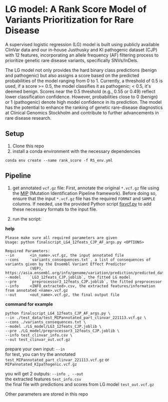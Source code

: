 # LG model: A Rank Score Model of Variants Prioritization for Rare Disease

A supervised logistic regression (LG) model is built using publicly available ClinVar data and our in-house Justhusky and KI pathogenic dataset (CJP) with 12 features, incorporating an allele frequency (AF) filtering process to prioritize genetic rare disease variants, specifically SNVs/InDels. 

The LG model not only provides the hard binary class predictions (benign and pathogenic) but also assigns a score based on the predicted probabilities of the model ranging from 0 to 1. Currently, a threshold of 0.5 is used, if a score >= 0.5, the model classifies it as pathogenic; < 0.5, it's deemed benign. Scores near the 0.5 threshold (e.g., 0.55 or 0.49) reflect lower classification confidence. However, probabilities close to 0 (benign) or 1 (pathogenic) denote high model confidence in its prediction. The model has the potential to enhance the ranking of genetic rare-disease diagnostics at Clinical Genomics Stockholm and contribute to further advancements in rare disease research.

## Setup
1. Clone this repo
2. install a conda environment with the necessary dependencies
```
conda env create --name rank_score -f RS_env.yml
```

## Pipeline

1. get annotated `vcf.gz` file:
First, annotate the original `*.vcf.gz` file using the [MIP](https://github.com/Clinical-Genomics/MIP) (Mutation Identification Pipeline framework). Before doing so, ensure that the input `*.vcf.gz` file has the required `FORMAT` and `SAMPLE` columns. If needed, use the provided Python script [fixvcf.py](https://github.com/nxl365/New_rank_score/tree/main/src/1_fix_vcf) to add these necessary formats to the input file.

2. run the script:

**help**
```
Please make sure all required parameters are given
Usage: python finalscript_LG4_12feats_CJP_AF_args.py <OPTIONS>

Required Parameters:
--in       <in_name>.vcf.gz, the input annotated file 
--cons     `variants_consequences.txt`, a list of consequences of variants given by the Ensembl Variant Effect Predictor 
           (VEP), https://asia.ensembl.org/info/genome/variation/prediction/predicted_data.html
--model    `LG3_12feats_CJP.joblib`, the fitted LG model 
--pre      `preprocessor3_12feats_CJP.joblib`, the fitted preprocessor
--info     <INFO_extracted>.csv, the extracted features/information from annotated <name>.vcf.gz
--out      <out_name>.vcf.gz, the final output file
```

**command for example**  
```
python finalscript_LG4_12feats_CJP_AF_args.py \
--in ./test_data/test_MIPannotated_part_clinvar_221113.vcf.gz \
--cons ./variants_consequences.txt \
--model ./LG_model/LG3_12feats_CJP.joblib \
--pre ./LG_model/preprocessor3_12feats_CJP.joblib \
--info test_clinvar_info.csv \
--out test_clinvar_out.vcf.gz
```

prepare your own input:  `--in`   
           for test, you can try the annotated `test_MIPannotated_part_clinvar_221113.vcf.gz`  or  `MIPannotated_KIpathogenic.vcf.gz`

you will get 2 outputs:  `--info , --out`  
           the extracted features `test_info.csv`  
           the final file with predictions and scores from LG model `test_out.vcf.gz`    

Other parameters are stored in this repo  





